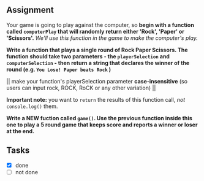 ## **Assignment**
Your game is going to play against the computer, so **begin with a function called `computerPlay` that will randomly return either 'Rock', 'Paper' or 'Scissors'.** *We'll use this function in the game to make the computer's play.* 

**Write a function that plays a single round of Rock Paper Scissors. The function should take two parameters - the `playerSelection` and  `computerSelection` - then return a string that declares the winner of the round (e.g. `You Lose! Paper beats Rock` )**

|| make your function's playerSelection parameter **case-insensitive** (so users can input rock, ROCK, RoCK or any other variation) ||

**Important note:** you want to `return` the results of this function call, *not* `console.log()` them.

**Write a NEW fuction called `game()`. Use the previous function inside this one to play a 5 round game that keeps score and reports a winner or loser at the end.**



## **Tasks**
- [x] done
- [ ] not done